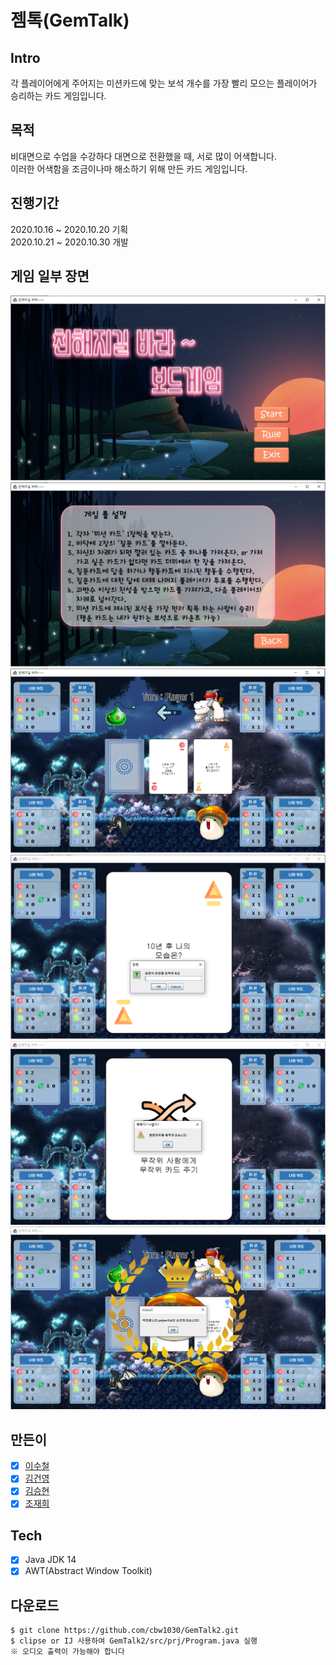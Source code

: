 # 젬톡(GemTalk)

## Intro
각 플레이어에게 주어지는 미션카드에 맞는 보석 개수를 가장 빨리 모으는 플레이어가 승리하는 카드 게임입니다.  

## 목적
비대면으로 수업을 수강하다 대면으로 전환했을 때, 서로 많이 어색합니다.  
이러한 어색함을 조금이나마 해소하기 위해 만든 카드 게임입니다.

## 진행기간
2020.10.16 ~ 2020.10.20 기획  
2020.10.21 ~ 2020.10.30 개발

## 게임 일부 장면
![background](./intro/background.png)
![rule](./intro/rule.png)
![game1](./intro/game1.png)
![game2](./intro/game2.png)
![game3](./intro/game3.png)
![game4](./intro/game4.png)

## 만든이
- [x] [이수철](https://github.com/suchel653)
- [x] [김건영](https://github.com/aengun)
- [x] [김승현](https://github.com/Seugnhyun)
- [x] [조재희](https://github.com/cbw1030)

## Tech
- [x] Java JDK 14
- [x] AWT(Abstract Window Toolkit)

## 다운로드
```
$ git clone https://github.com/cbw1030/GemTalk2.git
$ clipse or IJ 사용하여 GemTalk2/src/prj/Program.java 실행
※ 오디오 출력이 가능해야 합니다
```
